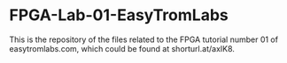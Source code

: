 # FPGA-Lab-01-EasyTromLabs
This is the repository of the files related to the FPGA tutorial number 01 of easytromlabs.com, which could be found at shorturl.at/axIK8.
